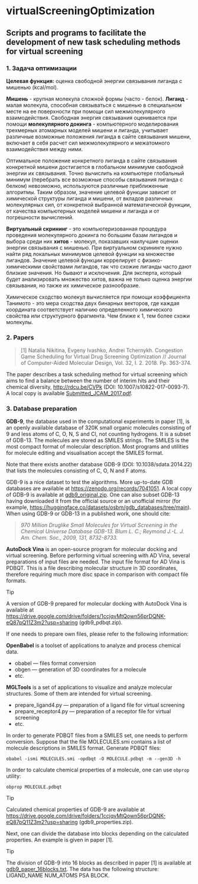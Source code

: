 # virtualScreeningOptimization

## Scripts and programs to facilitate the development of new task scheduling methods for virtual screening

### 1. Задача оптимизации

**Целевая функция:** оценка свободной энергии связывания лиганда с мишенью (kcal/mol).
 
**Мишень** - крупная молекула сложной формы (часто - белок). **Лиганд** - малая молекула, способная
связываться с мишенью в специальном месте на ее поверхности при помощи сил межмолекулярного
взаимодействия. Свободная энергия связывания оценивается при помощи **молекулярного докинга** - 
компьютерного моделирования трехмерных атомарных моделей мишени и лиганда, учитывает различные возможные 
положения лиганда в сайте связывания мишени, включает в себя расчет сил межмолекулярного и межатомного 
взаимодействия между ними. 

Оптимальное положение конкретного лиганда в сайте связывания конкретной мишени
достигается в глобальном минимуме свободной энергии их связывания. Точно вычислить на компьютере
глобальный минимум (перебрать все возможные способы связывания лиганда с белком) невозможно,
используются различные приближенные алгоритмы. Таким образом, значение целевой функции зависит от
химической структуры лиганда и мишени, от вкладов различных молекулярных сил, от конкретной выбранной
математической функции, от качества компьютерных моделей мишени и лиганда и от погрешности вычислений.

**Виртуальный скрининг** - это компьютеризованная процедура проведения молекулярного докинга по большим 
базам лигандов и выбора среди них **хитов** - молекул, показавших наилучшие оценки энергии связывания с 
мишенью. При виртуальном скрининге нужно найти ряд локальных минимумов целевой функции на множестве лигандов.
Значение целевой функции коррелирует с физико-химическими свойствами лигандов, так что схожие лиганды
часто дают близкие значения. Но бывают и исключения. Для эксперта, который будет анализировать множество 
хитов, важна не только оценка энергии связывания, но также их химическое разнообразие. 

Химическое сходство молекул вычисляется при помощи коэффициента Танимото - это мера сходства двух бинарных 
векторов, где каждая координата соответствует наличию определенного химического свойства или структурного 
фрагмента. Чем ближе к 1, тем более схожи молекулы. 

### 2. Papers

>[1] Natalia Nikitina, Evgeny Ivashko, Andrei Tchernykh. Congestion Game Scheduling for Virtual Drug Screening Optimization // Journal of Computer-Aided Molecular Design, Vol. 32, I. 2. 2018. Pp. 363-374.

The paper describes a task scheduling method for virtual screening which aims to find a balance between the number of interim hits and their chemical diversity, http://rdcu.be/CVPk (DOI: 10.1007/s10822-017-0093-7). 
A local copy is available [Submitted_JCAM_2017.pdf](Submitted_JCAM_2017.pdf).

### 3. Database preparation 

**GDB-9**, the database used in the computational experiments in paper [1], is an openly available database of 320K small organic molecules consisting of 9 and less atoms of C, O, N, S and Cl, not counting hydrogens. It is a subset of GDB-13. The molecules are stored as SMILES strings. The SMILES is the most compact format of molecular description. Most programs and utilities for molecule editing and visualisation accept the SMILES format.

Note that there exists another database GDB-9 (DOI: 10.1038/sdata.2014.22) that lists the molecules consisting of C, O, N and F atoms.

GDB-9 is a nice dataset to test the algorithms. More up-to-date GDB databases are available at https://zenodo.org/records/7041051. A local copy of GDB-9 is available at [gdb9_original.zip](gdb9_original.zip). One can also subset GDB-13 having downloaded it from the official source or an unofficial mirror (for example, https://huggingface.co/datasets/osbm/gdb_databases/tree/main). When using GDB-9 or GDB-13 in a published work, one should cite:
> _970 Million Druglike Small Molecules for Virtual Screening in the Chemical Universe Database GDB-13. Blum L. C.; Reymond J.-L. J. Am. Chem. Soc., 2009, 131, 8732-8733._

**AutoDock Vina** is an open-source program for molecular docking and virtual screening. Before performing virtual screening with AD Vina, several preparations of input files are needed. The input file format for AD Vina is PDBQT. This is a file describing molecular structure in 3D coordinates, therefore requiring much more disc space in comparison with compact file formats. 

> [!TIP]
> A version of GDB-9 prepared for molecular docking with AutoDock Vina is available at https://drive.google.com/drive/folders/1ccjqvMtQown56prDQNK-eQ87pQ11Z3m2?usp=sharing (gdb9_pdbqt.zip).

If one needs to prepare own files, please refer to the following information:

**OpenBabel** is a toolset of applications to analyze and process chemical data.

- obabel — files format conversion
- obgen — generation of 3D coordinates for a molecule 
- etc.

**MGLTools** is a set of applications to visualize and analyze molecular structures. Some of them are intended for virtual screening. 

- prepare_ligand4.py — preparation of a ligand file for virtual screening
- prepare_receptor4.py — preparation of a receptor file for virtual screening
- etc.

In order to generate PDBQT files from a SMILES set, one needs to perform conversion. Suppose that the file MOLECULES.smi contains a list of molecule descriptions in SMILES format. Generate PDBQT files: 

`obabel -ismi MOLECULES.smi -opdbqt -O MOLECULE.pdbqt -m --gen3D -h`

In order to calculate chemical properties of a molecule, one can use `obprop` utility:

`obprop MOLECULE.pdbqt`

> [!TIP]
> Calculated chemical properties of GDB-9 are available at https://drive.google.com/drive/folders/1ccjqvMtQown56prDQNK-eQ87pQ11Z3m2?usp=sharing (gdb9_properties.zip).

Next, one can divide the database into blocks depending on the calculated properties. An example is given in paper [1].

> [!TIP]
> The division of GDB-9 into 16 blocks as described in paper [1] is available at [gdb9_paper_16blocks.txt](gdb9_paper_16blocks.txt). The data has the following structure: LIGAND_NAME NUM_ATOMS PSA BLOCK.


